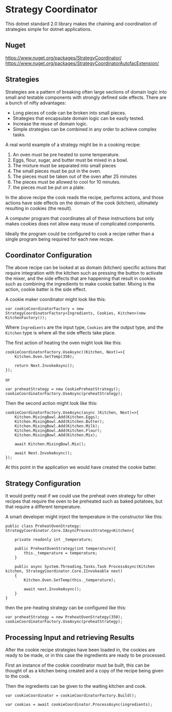# Strategy Coordinator

This dotnet standard 2.0 library makes the chaining and coordination of strategies simple for dotnet applications.

## Nuget
https://www.nuget.org/packages/StrategyCoordinator/ 
https://www.nuget.org/packages/StrategyCoordinatorAutofacExtension/


## Strategies
Strategies are a pattern of breaking often large sections of domain logic into small and testable components with strongly defined side effects. There are a bunch of nifty advantages:

* Long pieces of code can be broken into small pieces.
* Strategies that encapsulate domain logic can be easily tested.
* Increase the reuse of domain logic.
* Simple strategies can be combined in any order to achieve complex tasks.

A real world example of a strategy might be in a cooking recipe:
 
 1. An oven must be pre heated to some temperature.
 1. Eggs, flour, sugar, and butter must be mixed in a bowl.
 1. The mixture must be separated into small pieces
 1. The small pieces must be put in the oven.
 1. The pieces must be taken out of the oven after 25 minutes
 1. The pieces must be allowed to cool for 10 minutes.
 1. the pieces must be put on a plate.

In the above recipe the cook reads the recipe, performs actions, and those actions have side effects on the domain of the cook (kitchen), ultimately resulting in cookies (the result).

 A computer program that coordinates all of these instructions but only makes cookies does not allow easy reuse of complicated components.

 Ideally the program could be configured to cook a recipe rather than a single program being required for each new recipe.

## Coordinator Configuration

The above recipe can be looked at as domain (kitchen) specific actions that require integration with the kitchen such as pressing the button to activate the mixer, and the side effects that are happening that result in cookies such as combining the ingredients to make cookie batter. Mixing is the action, cookie batter is the side effect.

A cookie maker coordinator might look like this:

```
var cookieCoordinatorFactory = new StrategyCoordinatorFactory<Ingredients, Cookies, Kitchen>(new KitchenFactory());
```

Where ```Ingredients``` are the input type, ```Cookies``` are the output type, and the ```Kitchen``` type is where all the side effects take place.

The first action of heating the oven might look like this:

```
cookieCoordinatorFactory.UseAsync((Kitchen, Next)=>{
    Kitchen.Oven.SetTemp(350);

    return Next.InvokeAsync();
});
```

or 

```
var preheatStrategy = new CookiePreheatStrategy();
cookieCoordinatorFactory.UseAsync(preheatStrategy);
```

Then the second action might look like this:

```
cookieCoordinatorFactory.UseAsync(async (Kitchen, Next)=>{
    Kitchen.MixingBowl.Add(Kitchen.Eggs);
    Kitchen.MixingBowl.Add(Kitchen.Butter);
    Kitchen.MixingBowl.Add(Kitchen.Milk);
    Kitchen.MixingBowl.Add(Kitchen.Flour);
    Kitchen.MixingBowl.Add(Kitchen.Mix);

    await Kitchen.MixingBowl.Mix();
    
    await Next.InvokeAsync();
});
```

At this point in the application we would have created the cookie batter.

## Strategy Configuration

It would pretty neat if we could use the preheat oven strategy for other recipes that require the oven to be preheated such as baked potatoes, but that require a different temperature.

A smart developer might inject the temperature in the constructor like this:

```
public class PreheatOvenStrategy: StrategyCoordinator.Core.IAsyncProcessStrategy<Kitchen>{

    private readonly int _temperature;

    public PreheatOvenStrategy(int temperature){
        this._temperature = temperature;
    }

    public async System.Threading.Tasks.Task ProcessAsync(Kitchen kitchen, StrategyCoordinator.Core.IInvokeable next)
    {
        Kitchen.Oven.SetTemp(this._temperature);

        await next.InvokeAsync();
    }
}
```

then the pre-heating strategy can be configured like this:

```
var preheatStrategy = new PreheatOvenStrategy(350);
cookieCoordinatorFactory.UseAsync(preheatStrategy);
```

## Processing Input and retrieving Results

After the cookie recipe strategies have been loaded in, the cookies are ready to be made, or in this case the ingredients are ready to be processed.

First an instance of the cookie coordinator must be built, this can be thought of as a kitchen being created and a copy of the recipe being given to the cook.  

Then the ingredients can be given to the waiting kitchen and cook.

```
var cookieCoordinator = cookieCoordinatorFactory.Build();

var cookies = await cookieCoordinator.ProcessAsync(ingredients);
```
